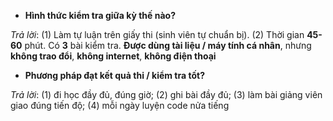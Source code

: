 * **Hình thức kiểm tra giữa kỳ thế nào?**

_Trả lời_: (1) Làm tự luận trên giấy thi (sinh viên tự chuẩn bị). (2) Thời gian **45-60** phút. Có **3** bài kiểm tra. **Được dùng tài liệu / máy tính cá nhân**, nhưng **không trao đổi**, **không internet**, **không điện thoại**

* **Phương pháp đạt kết quả thi / kiểm tra tốt?**

_Trả lời_: (1) đi học đầy đủ, đúng giờ; (2) ghi bài đầy đủ; (3) làm bài giảng viên giao đúng tiến độ; (4) mỗi ngày luyện code nửa tiếng
